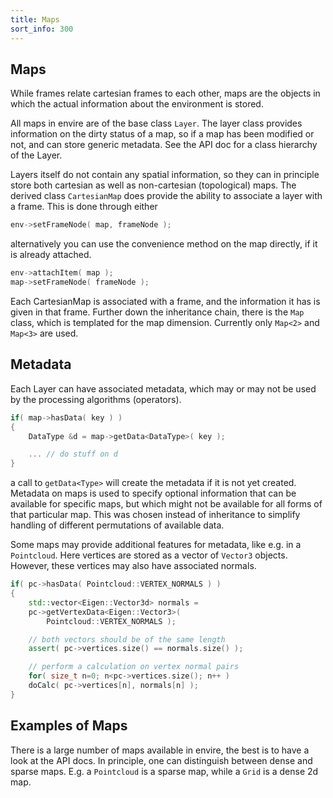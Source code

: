 ```yaml
---
title: Maps 
sort_info: 300
---
```


Maps
-------------

While frames relate cartesian frames to each other, maps are the objects in
which the actual information about the environment is stored. 

All maps in envire are of the base class `Layer`. The layer class provides
information on the dirty status of a map, so if a map has been modified or not,
and can store generic metadata. See the API doc for a class hierarchy of the
Layer.

Layers itself do not contain any spatial information, so they can in principle
store both cartesian as well as non-cartesian (topological) maps. The derived
class `CartesianMap` does provide the ability to associate a layer with a frame.
This is done through either 

~~~ cpp
env->setFrameNode( map, frameNode );
~~~

alternatively you can use the convenience method on the map directly, if it is
already attached.

~~~ cpp
env->attachItem( map );
map->setFrameNode( frameNode );
~~~

Each CartesianMap is associated with a frame, and the information it has is
given in that frame. Further down the inheritance chain, there is the `Map`
class, which is templated for the map dimension. Currently only `Map<2>` and
`Map<3>` are used. 

Metadata
------------

Each Layer can have associated metadata, which may or may not be used by the
processing algorithms (operators). 

~~~ cpp
if( map->hasData( key ) )
{
    DataType &d = map->getData<DataType>( key );

    ... // do stuff on d
}
~~~

a call to `getData<Type>` will create the metadata if it is not yet created.
Metadata on maps is used to specify optional information that can be available
for specific maps, but which might not be available for all forms of that
particular map. This was chosen instead of inheritance to simplify handling of
different permutations of available data.

Some maps may provide additional features for metadata, like e.g. in a
`Pointcloud`. Here vertices are stored as a vector of `Vector3` objects. However,
these vertices may also have associated normals. 

~~~ cpp
if( pc->hasData( Pointcloud::VERTEX_NORMALS ) )
{
    std::vector<Eigen::Vector3d> normals =
	pc->getVertexData<Eigen::Vector3>(
		Pointcloud::VERTEX_NORMALS );

    // both vectors should be of the same length
    assert( pc->vertices.size() == normals.size() );

    // perform a calculation on vertex normal pairs
    for( size_t n=0; n<pc->vertices.size(); n++ )
	doCalc( pc->vertices[n], normals[n] );
}
~~~

Examples of Maps
------------

There is a large number of maps available in envire, the best is to have a look
at the API docs. In principle, one can distinguish between dense and sparse
maps. E.g. a `Pointcloud` is a sparse map, while a `Grid` is a dense 2d map.


